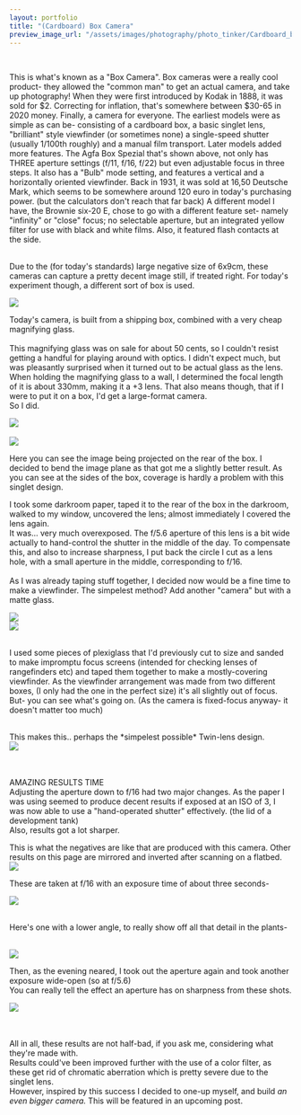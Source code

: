 ```yaml
---
layout: portfolio
title: "(Cardboard) Box Camera"
preview_image_url: "/assets/images/photography/photo_tinker/Cardboard_box_camera/Thumbnail.jpg"
---
```


<br/>

<div class="ui two column grid">
<div class="column">

This is what's known as a "Box Camera". Box cameras were a really cool product- they allowed the "common man" to get an actual camera, and take up photography!
When they were first introduced by Kodak in 1888, it was sold for $2. Correcting for inflation, that's somewhere between $30-65 in 2020 money.
Finally, a camera for everyone.
The earliest models were as simple as can be- consisting of a cardboard box, a basic singlet lens, "brilliant" style viewfinder (or sometimes none) a single-speed shutter (usually 1/100th roughly) and a manual film transport.
Later models added more features.
The Agfa Box Spezial that's shown above, not only has THREE aperture settings (f/11, f/16, f/22) but even adjustable focus in three steps. It also has a "Bulb" mode setting, and features a vertical and a horizontally oriented viewfinder.
Back in 1931, it was sold at 16,50 Deutsche Mark, which seems to be somewhere around 120 euro in today's purchasing power. (but the calculators don't reach that far back)
A different model I have, the Brownie six-20 E, chose to go with a different feature set- namely "infinity" or "close" focus; no selectable aperture, but an integrated yellow filter for use with black and white films. Also, it featured flash contacts at the side.
<br/>
<br/>

Due to the (for today's standards) large negative size of 6x9cm, these cameras can capture a pretty decent image still, if treated right.
For today's experiment though, a different sort of box is used.
</div>

<div class="column">
<img class="ui huge image" src="/assets/images/photography/photo_tinker/Cardboard_box_camera/agfabox.jpg"/>
</div>
</div>









<div class="ui two column grid">
<div class="column">

Today's camera, is built from a shipping box, combined with a very cheap magnifying glass.
<br/>
<br/>
This magnifying glass was on sale for about 50 cents, so I couldn't resist getting a handful for playing around with optics. I didn't expect much, but was pleasantly surprised when it turned out to be actual glass as the lens.
When holding the magnifying glass to a wall, I determined the focal length of it is about 330mm, making it a +3 lens. That also means though, that if I were to put it on a box, I'd get a large-format camera.
<br/>
So I did.

</div>

<div class="column">
<img class="ui huge image" src="/assets/images/photography/photo_tinker/Cardboard_box_camera/magnifyingglass.jpg"/>
</div>
</div>

<br/>

<div class="ui two column grid">
<div class="column">
<img class="ui huge image" src="/assets/images/photography/photo_tinker/Cardboard_box_camera/view.jpg"/>
</div>
<div class="column">

Here you can see the image being projected on the rear of the box. I decided to bend the image plane as that got me a slightly better result. As you can see at the sides of the box, coverage is hardly a problem with this singlet design.

I took some darkroom paper, taped it to the rear of the box in the darkroom, walked to my window, uncovered the lens; almost immediately I covered the lens again.
<br/>
It was... very much overexposed. The f/5.6 aperture of this lens is a bit wide actually to hand-control the shutter in the middle of the day.
To compensate this, and also to increase sharpness, I put back the circle I cut as a lens hole, with a small aperture in the middle, corresponding to f/16.
<br/>
<br/>
As I was already taping stuff together, I decided now would be a fine time to make a viewfinder. The simpelest method? Add another "camera" but with a matte glass.

</div>
</div>

<div class="ui two column grid">
<div class="column">

<img class="ui huge image" src="/assets/images/photography/photo_tinker/Cardboard_box_camera/shardfinder1.jpg"/>
</div>
<div class="column">
<img class="ui huge image" src="/assets/images/photography/photo_tinker/Cardboard_box_camera/Shardfinder2.jpg"/>
</div>
</div>

<br/>

I used some pieces of plexiglass that I'd previously cut to size and sanded to make impromptu focus screens (intended for checking lenses of rangefinders etc) and taped them together to make a mostly-covering viewfinder.
As the viewfinder arrangement was made from two different boxes, (I only had the one in the perfect size) it's all slightly out of focus. But- you can see what's going on.
(As the camera is fixed-focus anyway- it doesn't matter too much)
<br/>


<div class="ui two column grid">
<div class="column">
<br/>
This makes this.. perhaps the *simpelest possible* Twin-lens design.
<br/>
</div>

<div class="column">
<img class="ui huge image" src="/assets/images/photography/photo_tinker/Cardboard_box_camera/TLR.jpg"/>
</div>
</div>

<br/>
<br/>



<div class="ui two column grid">
<div class="column">

AMAZING RESULTS TIME
<br/>
Adjusting the aperture down to f/16 had two major changes. As the paper I was using seemed to produce decent results if exposed at an ISO of 3, I was now able to use a "hand-operated shutter" effectively. (the lid of a development tank)
<br/>
Also, results got a lot sharper.

</div>


<div class="column">
This is what the negatives are like that are produced with this camera. Other results on this page are mirrored and inverted after scanning on a flatbed.

<img class="ui huge image" src="/assets/images/photography/photo_tinker/Cardboard_box_camera/picture1.jpg"/>

</div>


These are taken at f/16 with an exposure time of about three seconds-

<img class="ui fluid centered image" src="/assets/images/photography/photo_tinker/Cardboard_box_camera/boxcamera_f16_webready.jpg"/>
<br/>

<br/>

Here's one with a lower angle, to really show off all that detail in the plants-
<br/>
<br/>


<img class="ui fluid centered image" src="/assets/images/photography/photo_tinker/Cardboard_box_camera/boxcamera_lowangle_f16_webready.jpg"/>

Then, as the evening neared, I took out the aperture again and took another exposure wide-open (so at f/5.6)
<br/>
You can really tell the effect an aperture has on sharpness from these shots.

<img class="ui fluid centered image" src="/assets/images/photography/photo_tinker/Cardboard_box_camera/boxcamera_f5.6_webready.jpg"/>
<br/>
<br/>
<br/>

All in all, these results are not half-bad, if you ask me, considering what they're made with.
<br/>
Results could've been improved further with the use of a color filter, as these get rid of chromatic aberration which is pretty severe due to the singlet lens.
<br/>
However, inspired by this success I decided to one-up myself, and build *an even bigger camera.* This will be featured in an upcoming post.
